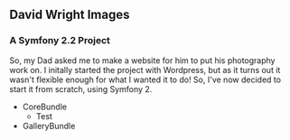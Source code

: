 ## David Wright Images
### A Symfony 2.2 Project

So, my Dad asked me to make a website for him to put his photography work on. I initally started the project with Wordpress, but as it turns out it wasn't flexible enough for what I wanted it to do! So, I've now decided to start it from scratch, using Symfony 2.

- CoreBundle
  - Test
- GalleryBundle
